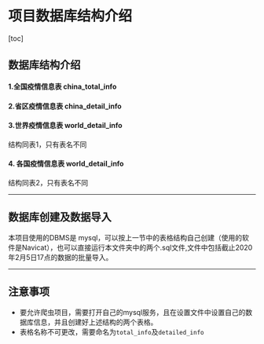 # 项目数据库结构介绍

[toc]

## 数据库结构介绍

#### 1.全国疫情信息表 china_total_info



#### 2.省区疫情信息表 china_detail_info



#### 3.世界疫情信息表 world_detail_info

结构同表1，只有表名不同

#### 4. 各国疫情信息表 world_detail_info

结构同表2，只有表名不同

---

## 数据库创建及数据导入

本项目使用的DBMS是 mysql，可以按上一节中的表格结构自己创建（使用的软件是Navicat），也可以直接运行本文件夹中的两个.sql文件,文件中包括截止2020年2月5日17点的数据的批量导入。

---

## 注意事项

* 要允许爬虫项目，需要打开自己的mysql服务，且在设置文件中设置自己的数据库信息，并且创建好上述结构的两个表格。
* 表格名称不可更改，需要命名为`total_info`及`detailed_info`